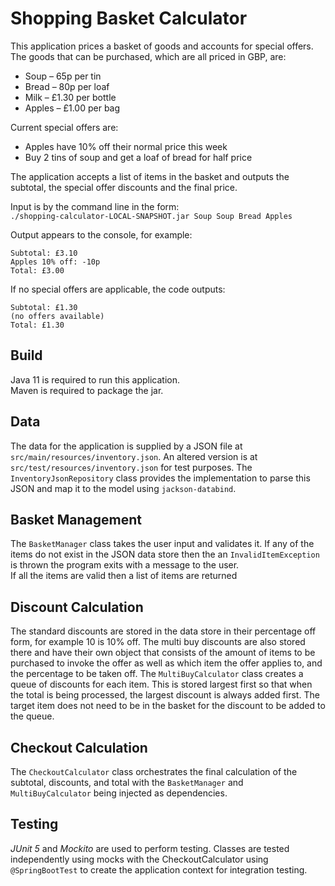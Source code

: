 # Shopping Basket Calculator

This application prices a basket of goods and accounts for special offers.
The goods that can be purchased, which are all priced in GBP, are:
* Soup – 65p per tin
* Bread – 80p per loaf
* Milk – £1.30 per bottle
* Apples – £1.00 per bag

Current special offers are:

* Apples have 10% off their normal price this week
* Buy 2 tins of soup and get a loaf of bread for half price

The application accepts a list of items in the basket and outputs the subtotal, the special offer discounts and the final
price.

Input is by the command line in the form:  
`./shopping-calculator-LOCAL-SNAPSHOT.jar Soup Soup Bread Apples`

Output appears to the console, for example:
```
Subtotal: £3.10
Apples 10% off: -10p
Total: £3.00
```

If no special offers are applicable, the code outputs:
```
Subtotal: £1.30
(no offers available)
Total: £1.30
```

## Build
Java 11 is required to run this application.  
Maven is required to package the jar.

## Data
The data for the application is supplied by a JSON file at `src/main/resources/inventory.json`.
An altered version is at `src/test/resources/inventory.json` for test purposes. 
The `InventoryJsonRepository` class provides the implementation to parse this JSON 
and map it to the model using `jackson-databind`.

## Basket Management
The `BasketManager` class takes the user input and validates it. If any of the items do not exist in the JSON data
store then the an `InvalidItemException` is thrown the program exits with a message to the user.  
If all the items are valid then a list of items are returned

## Discount Calculation
The standard discounts are stored in the data store in their percentage off form, for example 10 is 10% off.
The multi buy discounts are also stored there and have their own object that consists of the amount of items
to be purchased to invoke the offer as well as which item the offer applies to, and the percentage to be taken off.
The `MultiBuyCalculator` class creates a queue of discounts for each item. This is stored largest first so
that when the total is being processed, the largest discount is always added first. The target item does not
need to be in the basket for the discount to be added to the queue.

## Checkout Calculation 
The `CheckoutCalculator` class orchestrates the final calculation of the subtotal, discounts, and total with the 
`BasketManager` and `MultiBuyCalculator` being injected as dependencies.
  
## Testing
_JUnit 5_ and _Mockito_ are used to perform testing. Classes are tested independently using mocks
with the CheckoutCalculator using `@SpringBootTest` to create the application context for integration testing. 